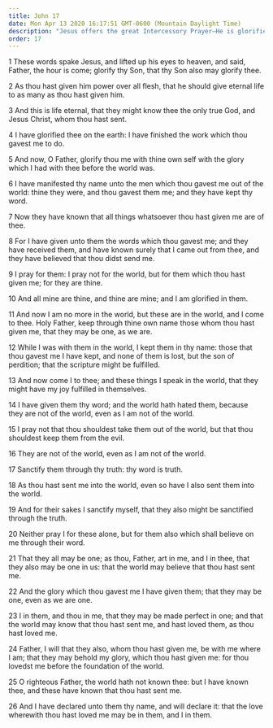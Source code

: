 ```yaml
---
title: John 17
date: Mon Apr 13 2020 16:17:51 GMT-0600 (Mountain Daylight Time)
description: "Jesus offers the great Intercessory Prayer—He is glorified by gaining eternal life—He prays for His Apostles and all the Saints—He explains how the Father and Son are one."
order: 17
---
```


1 These words spake Jesus, and lifted up his eyes to heaven, and said, Father, the hour is come; glorify thy Son, that thy Son also may glorify thee.

2 As thou hast given him power over all flesh, that he should give eternal life to as many as thou hast given him.

3 And this is life eternal, that they might know thee the only true God, and Jesus Christ, whom thou hast sent.

4 I have glorified thee on the earth: I have finished the work which thou gavest me to do.

5 And now, O Father, glorify thou me with thine own self with the glory which I had with thee before the world was.

6 I have manifested thy name unto the men which thou gavest me out of the world: thine they were, and thou gavest them me; and they have kept thy word.

7 Now they have known that all things whatsoever thou hast given me are of thee.

8 For I have given unto them the words which thou gavest me; and they have received them, and have known surely that I came out from thee, and they have believed that thou didst send me.

9 I pray for them: I pray not for the world, but for them which thou hast given me; for they are thine.

10 And all mine are thine, and thine are mine; and I am glorified in them.

11 And now I am no more in the world, but these are in the world, and I come to thee. Holy Father, keep through thine own name those whom thou hast given me, that they may be one, as we are.

12 While I was with them in the world, I kept them in thy name: those that thou gavest me I have kept, and none of them is lost, but the son of perdition; that the scripture might be fulfilled.

13 And now come I to thee; and these things I speak in the world, that they might have my joy fulfilled in themselves.

14 I have given them thy word; and the world hath hated them, because they are not of the world, even as I am not of the world.

15 I pray not that thou shouldest take them out of the world, but that thou shouldest keep them from the evil.

16 They are not of the world, even as I am not of the world.

17 Sanctify them through thy truth: thy word is truth.

18 As thou hast sent me into the world, even so have I also sent them into the world.

19 And for their sakes I sanctify myself, that they also might be sanctified through the truth.

20 Neither pray I for these alone, but for them also which shall believe on me through their word.

21 That they all may be one; as thou, Father, art in me, and I in thee, that they also may be one in us: that the world may believe that thou hast sent me.

22 And the glory which thou gavest me I have given them; that they may be one, even as we are one.

23 I in them, and thou in me, that they may be made perfect in one; and that the world may know that thou hast sent me, and hast loved them, as thou hast loved me.

24 Father, I will that they also, whom thou hast given me, be with me where I am; that they may behold my glory, which thou hast given me: for thou lovedst me before the foundation of the world.

25 O righteous Father, the world hath not known thee: but I have known thee, and these have known that thou hast sent me.

26 And I have declared unto them thy name, and will declare it: that the love wherewith thou hast loved me may be in them, and I in them.
